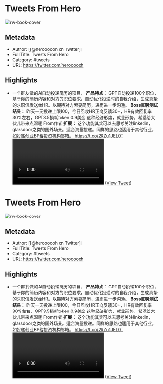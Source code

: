# Tweets From Hero

![rw-book-cover](https://pbs.twimg.com/profile_images/583101789483859969/soayV1UA.jpg)

## Metadata
- Author: [[@heroooooh on Twitter]]
- Full Title: Tweets From Hero
- Category: #tweets
- URL: https://twitter.com/heroooooh

## Highlights
- 一个群友做的AI自动投递简历的项目。
  **产品特点：**
  GPT自动投递100个职位，基于你的简历内容和对方的职位要求，自动优化投递时的自我介绍，生成真挚的求职信发送给HR。以期待对方索要简历，进而进一步沟通。
  **Boss直聘测试结果：**
  昨天一天投递上限100，今日回收HR正向反馈30+，HR有效回复率30%左右，GPT3.5损耗token 0.9美金
  这种经济形势，就业形势，希望给大伙儿带来点温暖
  From作者
  **扩展：**
  这个功能其实可以去思考关注linkedin，glassdoor之类的国外场景。适合海量投递。同样的思路也适用于其他行业，如投递创业BP给投资机构邮箱。
  https://t.co/2RZu1JEL0T<video controls><source src="https://video.twimg.com/ext_tw_video/1742147657437753344/pu/pl/2LxxNihDFT9LLmCx.m3u8?tag=12&container=fmp4" type="application/x-mpegURL"><source src="https://video.twimg.com/ext_tw_video/1742147657437753344/pu/vid/avc1/480x270/nC0Ot7VMWOJB8_O5.mp4?tag=12" type="video/mp4"><source src="https://video.twimg.com/ext_tw_video/1742147657437753344/pu/vid/avc1/640x360/ZWJZM0zHf3fbd7kF.mp4?tag=12" type="video/mp4"><source src="https://video.twimg.com/ext_tw_video/1742147657437753344/pu/vid/avc1/1280x720/hF4GCHa9_t96p2FR.mp4?tag=12" type="video/mp4">Your browser does not support the video tag.</video> ([View Tweet](https://twitter.com/heroooooh/status/1742149598259638730))
# Tweets From Hero

![rw-book-cover](https://pbs.twimg.com/profile_images/583101789483859969/soayV1UA.jpg)

## Metadata
- Author: [[@heroooooh on Twitter]]
- Full Title: Tweets From Hero
- Category: #tweets
- URL: https://twitter.com/heroooooh

## Highlights
- 一个群友做的AI自动投递简历的项目。
  **产品特点：**
  GPT自动投递100个职位，基于你的简历内容和对方的职位要求，自动优化投递时的自我介绍，生成真挚的求职信发送给HR。以期待对方索要简历，进而进一步沟通。
  **Boss直聘测试结果：**
  昨天一天投递上限100，今日回收HR正向反馈30+，HR有效回复率30%左右，GPT3.5损耗token 0.9美金
  这种经济形势，就业形势，希望给大伙儿带来点温暖
  From作者
  **扩展：**
  这个功能其实可以去思考关注linkedin，glassdoor之类的国外场景。适合海量投递。同样的思路也适用于其他行业，如投递创业BP给投资机构邮箱。
  https://t.co/2RZu1JEL0T<video controls><source src="https://video.twimg.com/ext_tw_video/1742147657437753344/pu/pl/2LxxNihDFT9LLmCx.m3u8?tag=12&container=fmp4" type="application/x-mpegURL"><source src="https://video.twimg.com/ext_tw_video/1742147657437753344/pu/vid/avc1/480x270/nC0Ot7VMWOJB8_O5.mp4?tag=12" type="video/mp4"><source src="https://video.twimg.com/ext_tw_video/1742147657437753344/pu/vid/avc1/640x360/ZWJZM0zHf3fbd7kF.mp4?tag=12" type="video/mp4"><source src="https://video.twimg.com/ext_tw_video/1742147657437753344/pu/vid/avc1/1280x720/hF4GCHa9_t96p2FR.mp4?tag=12" type="video/mp4">Your browser does not support the video tag.</video> ([View Tweet](https://twitter.com/heroooooh/status/1742149598259638730))
